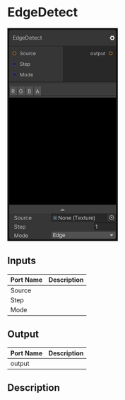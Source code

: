 # EdgeDetect
![Mixture.EdgeDetect](../../images/Mixture.EdgeDetect.png)
## Inputs
Port Name | Description
--- | ---
Source | 
Step | 
Mode | 

## Output
Port Name | Description
--- | ---
output | 

## Description

